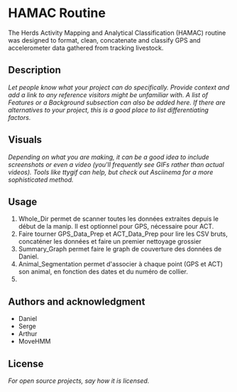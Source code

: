 # HAMAC Routine
The Herds Activity Mapping and Analytical Classification (HAMAC) routine was designed to format, clean, concatenate and classify GPS and accelerometer data gathered from tracking livestock.

## Description
_Let people know what your project can do specifically. Provide context and add a link to any reference visitors might be unfamiliar with. A list of Features or a Background subsection can also be added here. If there are alternatives to your project, this is a good place to list differentiating factors._

## Visuals
_Depending on what you are making, it can be a good idea to include screenshots or even a video (you'll frequently see GIFs rather than actual videos). Tools like ttygif can help, but check out Asciinema for a more sophisticated method._

## Usage
1. Whole_Dir permet de scanner toutes les données extraites depuis le début de la manip. Il est optionnel pour GPS, nécessaire pour ACT.
2. Faire tourner GPS_Data_Prep et ACT_Data_Prep pour lire les CSV bruts, concaténer les données et faire un premier nettoyage grossier
3. Summary_Graph permet faire le graph de couverture des données de Daniel.
4. Animal_Segmentation permet d'associer à chaque point (GPS et ACT) son animal, en fonction des dates et du numéro de collier.
5.

## Authors and acknowledgment
- Daniel
- Serge
- Arthur
- MoveHMM

## License
_For open source projects, say how it is licensed._
